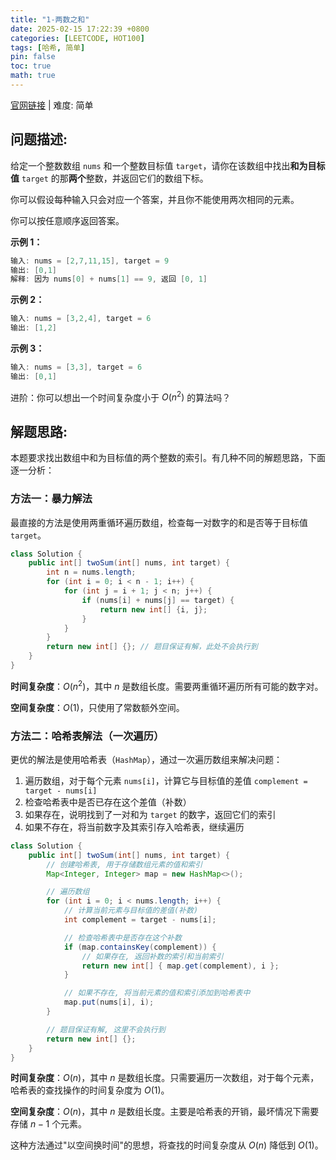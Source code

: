 ```yaml
---
title: "1-两数之和"
date: 2025-02-15 17:22:39 +0800
categories: [LEETCODE, HOT100]
tags: [哈希, 简单]
pin: false
toc: true
math: true
---
```


[官网链接](https://leetcode.cn/problems/two-sum/) \| 难度: 简单

## 问题描述:

给定一个整数数组 `nums` 和一个整数目标值 `target`，请你在该数组中找出**和为目标值** `target` 的那**两个**整数，并返回它们的数组下标。

你可以假设每种输入只会对应一个答案，并且你不能使用两次相同的元素。

你可以按任意顺序返回答案。

**示例 1：**

```java
输入: nums = [2,7,11,15], target = 9
输出: [0,1]
解释: 因为 nums[0] + nums[1] == 9, 返回 [0, 1]
```

**示例 2：**

```java
输入: nums = [3,2,4], target = 6
输出: [1,2]
```

**示例 3：**

```java
输入: nums = [3,3], target = 6
输出: [0,1]
```

进阶：你可以想出一个时间复杂度小于 $O(n^2)$ 的算法吗？

## 解题思路:

本题要求找出数组中和为目标值的两个整数的索引。有几种不同的解题思路，下面逐一分析：

### 方法一：暴力解法

最直接的方法是使用两重循环遍历数组，检查每一对数字的和是否等于目标值 `target`。

```java
class Solution {
    public int[] twoSum(int[] nums, int target) {
        int n = nums.length;
        for (int i = 0; i < n - 1; i++) {
            for (int j = i + 1; j < n; j++) {
                if (nums[i] + nums[j] == target) {
                    return new int[] {i, j};
                }
            }
        }
        return new int[] {}; // 题目保证有解，此处不会执行到
    }
}
```

**时间复杂度**：$O(n^2)$，其中 $n$ 是数组长度。需要两重循环遍历所有可能的数字对。

**空间复杂度**：$O(1)$，只使用了常数额外空间。

### 方法二：哈希表解法（一次遍历）

更优的解法是使用哈希表（`HashMap`），通过一次遍历数组来解决问题：

1. 遍历数组，对于每个元素 `nums[i]`，计算它与目标值的差值 `complement = target - nums[i]`
2. 检查哈希表中是否已存在这个差值（补数）
3. 如果存在，说明找到了一对和为 `target` 的数字，返回它们的索引
4. 如果不存在，将当前数字及其索引存入哈希表，继续遍历

```java
class Solution {
    public int[] twoSum(int[] nums, int target) {
        // 创建哈希表, 用于存储数组元素的值和索引
        Map<Integer, Integer> map = new HashMap<>();

        // 遍历数组
        for (int i = 0; i < nums.length; i++) {
            // 计算当前元素与目标值的差值(补数)
            int complement = target - nums[i];

            // 检查哈希表中是否存在这个补数
            if (map.containsKey(complement)) {
                // 如果存在, 返回补数的索引和当前索引
                return new int[] { map.get(complement), i };
            }

            // 如果不存在, 将当前元素的值和索引添加到哈希表中
            map.put(nums[i], i);
        }

        // 题目保证有解, 这里不会执行到
        return new int[] {};
    }
}
```

**时间复杂度**：$O(n)$，其中 $n$ 是数组长度。只需要遍历一次数组，对于每个元素，哈希表的查找操作的时间复杂度为 $O(1)$。

**空间复杂度**：$O(n)$，其中 $n$ 是数组长度。主要是哈希表的开销，最坏情况下需要存储 $n-1$ 个元素。

这种方法通过"以空间换时间"的思想，将查找的时间复杂度从 $O(n)$ 降低到 $O(1)$。
